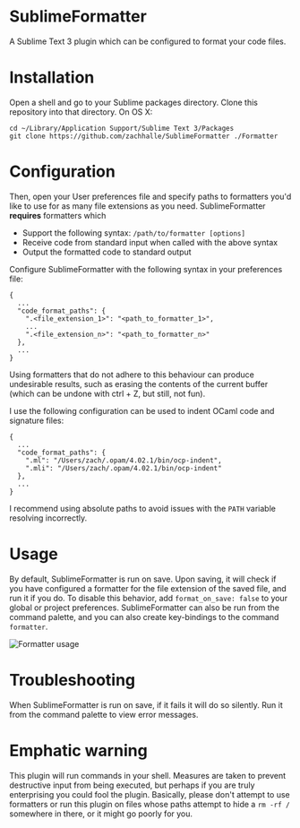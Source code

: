 # SublimeFormatter
A Sublime Text 3 plugin which can be configured to format your code files.

# Installation
Open a shell and go to your Sublime packages directory. Clone this repository into that directory. On OS X:

    cd ~/Library/Application Support/Sublime Text 3/Packages
    git clone https://github.com/zachhalle/SublimeFormatter ./Formatter

# Configuration

Then, open your User preferences file and specify paths to formatters you'd like to use for as many file extensions
as you need. SublimeFormatter **requires** formatters which

* Support the following syntax: `/path/to/formatter [options]`
* Receive code from standard input when called with the above syntax
* Output the formatted code to standard output

Configure SublimeFormatter with the following syntax in your preferences file:

    {
      ...
      "code_format_paths": {
        ".<file_extension_1>": "<path_to_formatter_1>",
        ...
        ".<file_extension_n>": "<path_to_formatter_n>"
      },
      ...
    }

Using formatters that do not adhere to this behaviour can produce undesirable results, such as erasing the contents of the current buffer (which can be undone with ctrl + Z, but still, not fun).

I use the following configuration can be used to indent OCaml code and signature files:

    {
      ...
      "code_format_paths": {
        ".ml": "/Users/zach/.opam/4.02.1/bin/ocp-indent",
        ".mli": "/Users/zach/.opam/4.02.1/bin/ocp-indent"
      },
      ...
    }

I recommend using absolute paths to avoid issues with the `PATH` variable resolving incorrectly.

# Usage

By default, SublimeFormatter is run on save. Upon saving, it will check if you have configured a formatter for the file extension of the saved file, and run it if you do. To disable this behavior, add `format_on_save: false` to your global or project preferences. SublimeFormatter can also be run from the command palette, and you can also create key-bindings to the command `formatter`.

![Formatter usage](http://i.imgur.com/9p3YXVc.png)

# Troubleshooting

When SublimeFormatter is run on save, if it fails it will do so silently. Run it from the command palette to view error messages.

# Emphatic warning

This plugin will run commands in your shell. Measures are taken to prevent destructive input from being executed, but perhaps if you are truly enterprising you could fool the plugin. Basically, please don't attempt to use formatters or run this plugin on files whose paths attempt to hide a `rm -rf /` somewhere in there, or it might go poorly for you.

